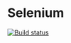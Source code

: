 # Selenium
[![Build status](https://ci.appveyor.com/api/projects/status/239x030v9t08kkuy?svg=true)](https://ci.appveyor.com/project/Irapospelova/selenium)



